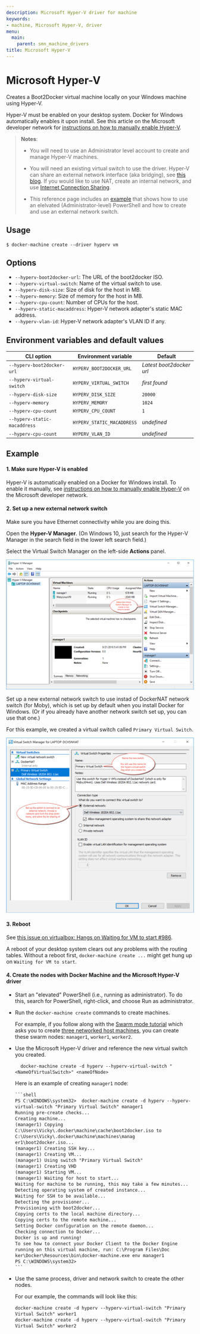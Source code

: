 ```yaml
---
description: Microsoft Hyper-V driver for machine
keywords:
- machine, Microsoft Hyper-V, driver
menu:
  main:
    parent: smn_machine_drivers
title: Microsoft Hyper-V
---
```


# Microsoft Hyper-V

Creates a Boot2Docker virtual machine locally on your Windows machine
using Hyper-V.

Hyper-V must be enabled on your desktop system. Docker for Windows automatically
enables it upon install. See this article on the Microsoft developer network for
[instructions on how to manually enable
Hyper-V](https://msdn.microsoft.com/en-us/virtualization/hyperv_on_windows/quick_start/walkthrough_install).

> **Notes**:
>
> * You will need to use an Administrator level account to create and manage Hyper-V machines.
>
>* You will need an existing virtual switch to use the
> driver. Hyper-V can share an external network interface (aka
> bridging), see [this blog](http://blogs.technet.com/b/canitpro/archive/2014/03/11/step-by-step-enabling-hyper-v-for-use-on-windows-8-1.aspx).
> If you would like to use NAT, create an internal network, and use
> [Internet Connection  Sharing](http://www.packet6.com/allowing-windows-8-1-hyper-v-vm-to-work-with-wifi/).
>
> * This reference page includes an [example](hyper-v.md#example) that shows how to use an elelvated (Administrator-level) PowerShell and how to create and use an external network switch.

## Usage

    $ docker-machine create --driver hyperv vm

## Options

-   `--hyperv-boot2docker-url`: The URL of the boot2docker ISO.
-   `--hyperv-virtual-switch`: Name of the virtual switch to use.
-   `--hyperv-disk-size`: Size of disk for the host in MB.
-   `--hyperv-memory`: Size of memory for the host in MB.
-   `--hyperv-cpu-count`: Number of CPUs for the host.
-   `--hyperv-static-macaddress`: Hyper-V network adapter's static MAC address.
-   `--hyperv-vlan-id`: Hyper-V network adapter's VLAN ID if any.

## Environment variables and default values

| CLI option                   | Environment variable       | Default                  |
| ---------------------------- | -------------------------- | ------------------------ |
| `--hyperv-boot2docker-url`   | `HYPERV_BOOT2DOCKER_URL`   | _Latest boot2docker url_ |
| `--hyperv-virtual-switch`    | `HYPERV_VIRTUAL_SWITCH`    | _first found_            |
| `--hyperv-disk-size`         | `HYPERV_DISK_SIZE`         | `20000`                  |
| `--hyperv-memory`            | `HYPERV_MEMORY`            | `1024`                   |
| `--hyperv-cpu-count`         | `HYPERV_CPU_COUNT`         | `1`                      |
| `--hyperv-static-macaddress` | `HYPERV_STATIC_MACADDRESS` | _undefined_              |
| `--hyperv-cpu-count`         | `HYPERV_VLAN_ID`           | _undefined_              |

## Example

#### 1. Make sure Hyper-V is enabled

  Hyper-V is automatically enabled on a Docker for Windows install. To enable it manually, see [instructions on how to manually enable Hyper-V](https://msdn.microsoft.com/en-us/virtualization/hyperv_on_windows/quick_start/walkthrough_install) on the Microsoft developer network.

#### 2. Set up a new external network switch

Make sure you have Ethernet connectivity while you are doing this.

Open the **Hyper-V Manager**. (On Windows 10, just search for the Hyper-V Manager in the search field in the lower left search field.)

Select the Virtual Switch Manager on the left-side **Actions** panel.

![Hyper-V manager](../img/hyperv-manager.png)

Set up a new external network switch to use instad of DockerNAT network switch (for Moby), which is set up by default when you install Docker for Windows. (Or if you already have another network switch set up, you can use that one.)

For this example, we created a virtual switch called `Primary Virtual Switch`.

![Defining a new virtual switch](../img/hyperv-network-switch.png)

#### 3. Reboot

  See [this issue on virtualbox: Hangs on Waiting for VM to start #986](https://github.com/docker/machine/issues/986).

  A reboot of your desktop system clears out any problems with the routing tables. Without a reboot first, `docker-machine create ...` might get hung up on `Waiting for VM to start`.

#### 4. Create the nodes with Docker Machine and the Microsoft Hyper-V driver

* Start an "elevated" PowerShell (i.e., running as administrator). To do this, search for PowerShell, right-click, and choose Run as administrator.

* Run the `docker-machine create` commands to create machines.

    For example, if you follow along with the [Swarm mode
tutorial](/engine/swarm/swarm-tutorial/index.md) which asks you to create [three
networked host
machines](/engine/swarm/swarm-tutorial/index.md#three-networked-host-machines),
you can create these swarm nodes: `manager1`, `worker1`, `worker2`.

* Use the Microsoft Hyper-V driver and reference the new virtual switch you created.

        docker-machine create -d hyperv --hyperv-virtual-switch "<NameOfVirtualSwitch>" <nameOfNode>

    Here is an example of creating `manager1` node:

      ```shell
      PS C:\WINDOWS\system32>  docker-machine create -d hyperv --hyperv-virtual-switch "Primary Virtual Switch" manager1
      Running pre-create checks...
      Creating machine...
      (manager1) Copying C:\Users\Vicky\.docker\machine\cache\boot2docker.iso to C:\Users\Vicky\.docker\machine\machines\manag
      er1\boot2docker.iso...
      (manager1) Creating SSH key...
      (manager1) Creating VM...
      (manager1) Using switch "Primary Virtual Switch"
      (manager1) Creating VHD
      (manager1) Starting VM...
      (manager1) Waiting for host to start...
      Waiting for machine to be running, this may take a few minutes...
      Detecting operating system of created instance...
      Waiting for SSH to be available...
      Detecting the provisioner...
      Provisioning with boot2docker...
      Copying certs to the local machine directory...
      Copying certs to the remote machine...
      Setting Docker configuration on the remote daemon...
      Checking connection to Docker...
      Docker is up and running!
      To see how to connect your Docker Client to the Docker Engine running on this virtual machine, run: C:\Program Files\Doc
      ker\Docker\Resources\bin\docker-machine.exe env manager1
      PS C:\WINDOWS\system32>
      ```

*   Use the same process, driver and network switch to create the other nodes.

    For our example, the commands will look like this:

    ```shell
    docker-machine create -d hyperv --hyperv-virtual-switch "Primary Virtual Switch" worker1
    docker-machine create -d hyperv --hyperv-virtual-switch "Primary Virtual Switch" worker2
    ```

